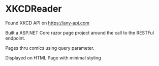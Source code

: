 # XKCDReader

Found XKCD API on  https://any-api.com

Built a ASP.NET Core razor page project around the call to the RESTFul endpoint.

Pages thru comics using query parameter.

Displayed on HTML Page with minimal styling


